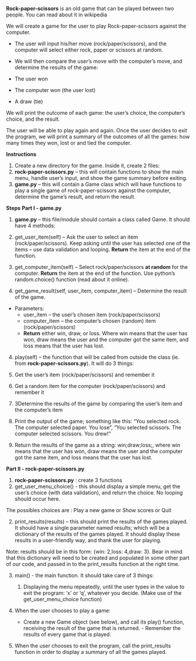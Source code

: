 **Rock-paper-scissors** is an old game that can be played between two people. You can read about it in wikipedia

We will create a game for the user to play Rock-paper-scissors against the computer.

- The user will input his/her move (rock/paper/scissors),
and the computer will select either rock, paper or scissors at random.
- We will then compare the user’s move with the computer’s move, and determine the results of the game:

 - The user won
 - The computer won (the user lost)
 - A draw (tie)

We will print the outcome of each game: the user’s choice, the computer’s choice, and the result.

The user will be able to play again and again. Once the user decides to exit the program, we will print a summary of the outcomes of all the games: how many times they won, lost or and tied the computer.

**Instructions**
1. Create a new directory for the game. Inside it, create 2 files:
 1. **rock-paper-scissors.py** – this will contain functions to show the main menu, handle user’s input, and show the game summary before exiting.
 2. **game.py** – this will contain a Game class which will have functions to play a single game of rock-paper-scissors against the computer, determine the game’s result, and return the result.

**Steps**
**Part I - game.py**
1. **game.py** – this file/module should contain a class called Game. It should have 4 methods:
 1. get_user_item(self) – Ask the user to select an item (rock/paper/scissors). Keep asking until the user has selected one of the items – use data validation and looping. **Return** the item at the end of the function.

 2. get_computer_item(self) – Select rock/paper/scissors **at random** for the computer. **Return** the item at the end of the function. Use python’s random.choice() function (read about it online).

 3. get_game_result(self, user_item, computer_item) – Determine the result of the game.
 - Parameters:
    - user_item – the user’s chosen item (rock/paper/scissors)
    - computer_item – the computer’s chosen (random) item (rock/paper/scissors)
    - **Return** either win, draw, or loss. Where win means that the user has won, draw means the user and the computer got the same item, and loss means that the user has lost.

4. play(self) – the function that will be called from outside the class (ie. from **rock-paper-scissors.py**). It will do 3 things:
 1. Get the user’s item (rock/paper/scissors) and remember it

 2. Get a random item for the computer (rock/paper/scissors) and remember it

 3. 3Determine the results of the game by comparing the user’s item and the computer’s item
  1. Print the output of the game; something like this: “You selected rock. The computer selected paper. You lose”, “You selected scissors. The computer selected scissors. You drew!”

  2. Return the results of the game as a string: win;draw;loss;, where win means that the user has won, draw means the user and the computer got the same item, and loss means that the user has lost.


**Part II - rock-paper-scissors.py**
1. **rock-paper-scissors.py** : create 3 functions
 1. get_user_menu_choice() - this should display a simple menu, get the user’s choice (with data validation), and return the choice. No looping should occur here.

The possibles choices are : Play a new game or Show scores or Quit

 2. print_results(results) – this should print the results of the games played. It should have a single parameter named results; which will be a dictionary of the results of the games played. It should display these results in a user-friendly way, and thank the user for playing.


Note: results should be in this form: {win: 2,loss: 4,draw: 3}. Bear in mind that this dictionary will need to be created and populated in some other part of our code, and passed in to the print_results function at the right time.

 3. main() - the main function. It should take care of 3 things:
    1. Displaying the menu repeatedly, until the user types in the value to exit the program: ‘x’ or ‘q’, whatever you decide. (Make use of the get_user_menu_choice function)

  2. When the user chooses to play a game:
      - Create a new Game object (see below), and call its play() function, receiving the result of the game that is returned.
    - Remember the results of every game that is played.

 3. When the user chooses to exit the program, call the print_results function in order to display a summary of all the games played.
